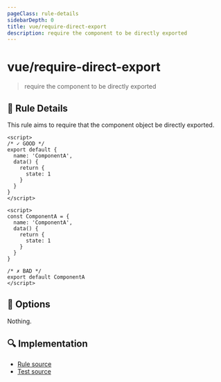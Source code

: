 ```yaml
---
pageClass: rule-details
sidebarDepth: 0
title: vue/require-direct-export
description: require the component to be directly exported
---
```

# vue/require-direct-export
> require the component to be directly exported

## :book: Rule Details

This rule aims to require that the component object be directly exported.

<eslint-code-block :rules="{'vue/require-direct-export': ['error']}">

```vue
<script>
/* ✓ GOOD */
export default {
  name: 'ComponentA',
  data() {
    return {
      state: 1
    }
  }
}
</script>
```

</eslint-code-block>

<eslint-code-block :rules="{'vue/require-direct-export': ['error']}">

```vue
<script>
const ComponentA = {
  name: 'ComponentA',
  data() {
    return {
      state: 1
    }
  }
}

/* ✗ BAD */
export default ComponentA
</script>
```

</eslint-code-block>

## :wrench: Options

Nothing.

## :mag: Implementation

- [Rule source](https://github.com/vuejs/eslint-plugin-vue/blob/master/lib/rules/require-direct-export.js)
- [Test source](https://github.com/vuejs/eslint-plugin-vue/blob/master/tests/lib/rules/require-direct-export.js)
